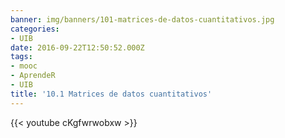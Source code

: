 ```yaml
---
banner: img/banners/101-matrices-de-datos-cuantitativos.jpg
categories:
- UIB
date: 2016-09-22T12:50:52.000Z
tags:
- mooc
- AprendeR
- UIB
title: '10.1 Matrices de datos cuantitativos'
---
```




{{< youtube cKgfwrwobxw >}}
